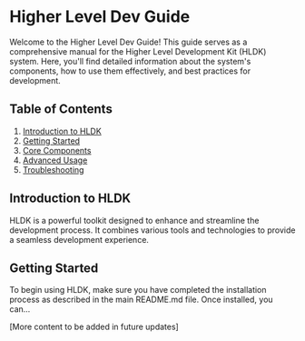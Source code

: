 # Higher Level Dev Guide

Welcome to the Higher Level Dev Guide! This guide serves as a comprehensive manual for the Higher Level Development Kit (HLDK) system. Here, you'll find detailed information about the system's components, how to use them effectively, and best practices for development.

## Table of Contents

1. [Introduction to HLDK](#introduction-to-hldk)
2. [Getting Started](#getting-started)
3. [Core Components](#core-components)
4. [Advanced Usage](#advanced-usage)
5. [Troubleshooting](#troubleshooting)

## Introduction to HLDK

HLDK is a powerful toolkit designed to enhance and streamline the development process. It combines various tools and technologies to provide a seamless development experience.

## Getting Started

To begin using HLDK, make sure you have completed the installation process as described in the main README.md file. Once installed, you can...

[More content to be added in future updates]